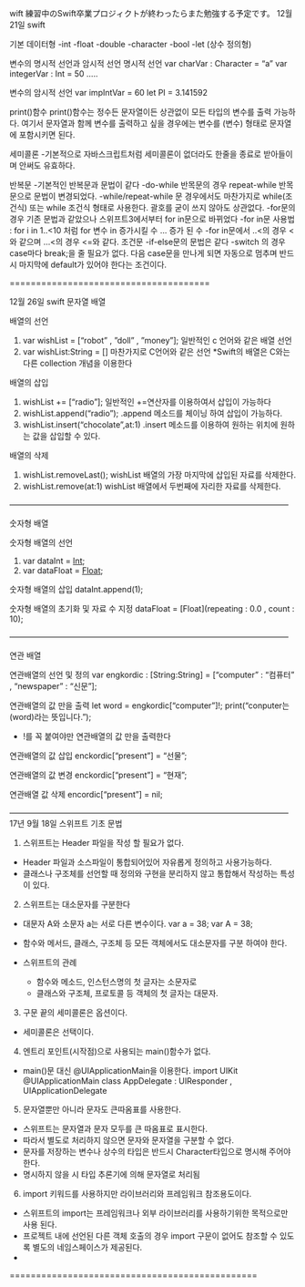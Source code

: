 wift
練習中のSwift卒業プロジィクトが終わったらまた勉強する予定です。
12월 21일 swift

기본 데이터형
-int
-float
-double
-character
-bool
-let (상수 정의형)

변수의 명시적 선언과 암시적 선언
명시적 선언
var charVar : Character = “a”
var integerVar : Int = 50
…..

변수의 암시적 선언
var impIntVar = 60
let PI = 3.141592

print()함수
print()함수는 정수든 문자열이든 상관없이 모든 타입의 변수를 출력 가능하다. 여기서 문자열과 함께 변수를 출력하고 싶을 경우에는 변수를 \(변수) 형태로 문자열에 포함시키면 된다.

세미콜론
-기본적으로 자바스크립트처럼 세미콜론이 없더라도 한줄을 종료로 받아들이며 안써도 유효하다.

반복문
-기본적인 반복문과 문법이 같다
-do-while 반목문의 경우 repeat-while 반목문으로 문법이 변경되었다.
-while/repeat-while 문 경우에서도 마찬가지로 while(조건식) 또는 while 조건식 형태로 사용한다. 괄호를 굳이 쓰지 않아도 상관없다.
-for문의 경우 기존 문법과 같았으나 스위프트3에서부터 for in문으로 바뀌었다
-for in문 사용법 : for i in 1..<10 처럼 for 변수 in 증가시킬 수 … 증가 된 수
-for in문에서 ..<의 경우 < 와 같으며 …<의 경우 <=와 같다.
조건문
-if-else문의 문법은 같다
-switch 의 경우 case마다 break;을 줄 필요가 없다. 다음 case문을 만나게 되면 자동으로 멈추며 반드시 마지막에 default가 있어야 한다는 조건이다.




======================================

12월 26일 swift
문자열 배열

배열의 선언
1. var wishList = [“robot” , ”doll” , ”money”]; 일반적인 c 언어와 같은 배열 선언
2. var wishList:String = [] 마찬가지로 C언어와 같은 선언
*Swift의 배열은 C와는 다른 collection 개념을 이용한다

배열의 삽입
1. wishList += [“radio”]; 일반적인 +=연산자를 이용하여서 삽입이 가능하다
2. wishList.append(“radio”); .append 메소드를 체이닝 하여 삽입이 가능하다.
3. wishList.insert(“chocolate”,at:1) .insert 메소드를 이용하여 원하는 위치에 원하는 값을 삽입할 수 있다.

배열의 삭제
1. wishList.removeLast(); wishList 배열의 가장 마지막에 삽입된 자료를 삭제한다.
2. wishList.remove(at:1) wishList 배열에서 두번째에 자리한 자료를 삭제한다.

———————————————————————————————————

숫자형 배열

숫자형 배열의 선언
1. var dataInt = [Int]();
2. var dataFloat = [Float]();

숫자형 배열의 삽입
dataInt.append(1);

숫자형 배열의 초기화 및 자료 수 지정
dataFloat = [Float](repeating : 0.0 , count : 10);


———————————————————————————————————

연관 배열

연관배열의 선언 및 정의
var engkordic : [String:String] = [“computer” : “컴퓨터” , “newspaper” : “신문”];

연관배열의 값 만을 출력
let word = engkordic[“computer”]!;
print(“conputer는 \(word)라는 뜻입니다.”);
* !를 꼭 붙여야만 연관배열의 값 만을 출력한다

연관배열의 값 삽입
enckordic[“present”] = “선물”;

연관배열의 값 변경
enckordic[“present”] = “현재”;

연관배열 값 삭제
encordic[“present”] = nil;


———————————————————————————————————
17년 9월 18일 스위프트 기초 문법

1. 스위프트는 Header 파일을 작성 할 필요가 없다.
 - Header 파일과 소스파일이 통합되어있어 자유롭게 정의하고 사용가능하다.
 - 클래스나 구조체를 선언할 때 정의와 구현을 분리하지 않고 통합해서 작성하는 특성이 있다.

2. 스위프트는 대소문자를 구분한다 
 - 대문자 A와 소문자 a는 서로 다른 변수이다.
 	var a = 38;
 	var A = 38;

 -  함수와 메서드, 클래스, 구조체 등 모든 객체에서도 대소문자를 구분 하여야 한다.
 - 스위프트의 관례
	- 함수와 메소드, 인스턴스명의 첫 글자는 소문자로
	- 클래스와 구조체, 프로토콜 등 객체의 첫 글자는 대문자.

3. 구문 끝의 세미콜론은 옵션이다.
 - 세미콜론은 선택이다.

4. 엔트리 포인트(시작점)으로 사용되는 main()함수가 없다.
 - main()문 대신 @UIApplicationMain을 이용한다.
	import UIKit
	@UIApplicationMain
	class AppDelegate : UIResponder , UIApplicationDelegate

5. 문자열뿐만 아니라 문자도 큰따옴표를 사용한다.
 - 스위프트는 문자열과 문자 모두를 큰 따옴표로 표시한다.
 - 따라서 별도로 처리하지 않으면 문자와 문자열을 구분할 수 없다.
 - 문자를 저장하는 변수나 상수의 타입은 반드시 Character타입으로 명시해 주어야 한다.
 - 명시하지 않을 시 타입 추론기에 의해 문자열로 처리됨

6. import 키워드를 사용하지만 라이브러리와 프레임워크 참조용도이다.
 - 스위프트의 import는 프레임워크나 외부 라이브러리를 사용하기위한 목적으로만 사용 된다.
 - 프로젝트 내에 선언된 다른 객체 호출의 경우 import 구문이 없어도 참조할 수 있도록 별도의 네임스페이스가 제공된다.
 - 

===============================================



